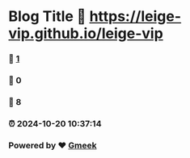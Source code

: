 # Blog Title :link: https://leige-vip.github.io/leige-vip 
### :page_facing_up: [1](https://leige-vip.github.io/leige-vip/tag.html) 
### :speech_balloon: 0 
### :hibiscus: 8 
### :alarm_clock: 2024-10-20 10:37:14 
### Powered by :heart: [Gmeek](https://github.com/Meekdai/Gmeek)
